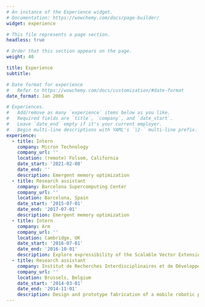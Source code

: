 ```yaml
---
# An instance of the Experience widget.
# Documentation: https://wowchemy.com/docs/page-builder/
widget: experience

# This file represents a page section.
headless: true

# Order that this section appears on the page.
weight: 40

title: Experience
subtitle:

# Date format for experience
#   Refer to https://wowchemy.com/docs/customization/#date-format
date_format: Jan 2006

# Experiences.
#   Add/remove as many `experience` items below as you like.
#   Required fields are `title`, `company`, and `date_start`.
#   Leave `date_end` empty if it's your current employer.
#   Begin multi-line descriptions with YAML's `|2-` multi-line prefix.
experience:
  - title: Intern
    company: Micron Technology
    company_url: ''
    location: (remote) Folsom, California
    date_start: '2021-02-08'
    date_end: ''
    description: Emergent memory optimization
  - title: Research assistant
    company: Barcelona Supercomputing Center
    company_url: ''
    location: Barcelona, Spain
    date_start: '2015-07-01'
    date_end: '2017-07-01'
    description: Emergent memory optimization
  - title: Intern
    company: Arm
    company_url: ''
    location: Cambridge, UK
    date_start: '2016-07-01'
    date_end: '2016-10-01'
    description: Explore expressibility of the Scalable Vector Extension
  - title: Research assistant
    company: Institut de Recherches Interdisciplinaires et de Développements en Intelligence Artificielle
    company_url: ''
    location: Brussels, Belgium
    date_start: '2014-03-01'
    date_end: '2014-11-01'
    description: Design and prototype fabrication of a mobile robotic platform capable of stereo vision and blob detection for swarm robotics
---
```

